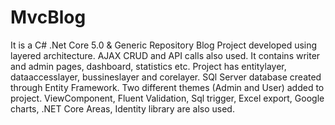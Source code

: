 # MvcBlog
It is a C# .Net Core 5.0 & Generic Repository Blog Project developed using layered architecture. AJAX CRUD and API calls also used.
It contains writer and admin pages, dashboard, statistics etc. 
Project has entitylayer, dataaccesslayer, bussineslayer and corelayer. SQl Server database created through Entity Framework.
Two different themes (Admin and User) added to project.
ViewComponent, Fluent Validation, Sql trigger, Excel export, Google charts, .NET Core Areas, Identity library are also used.
